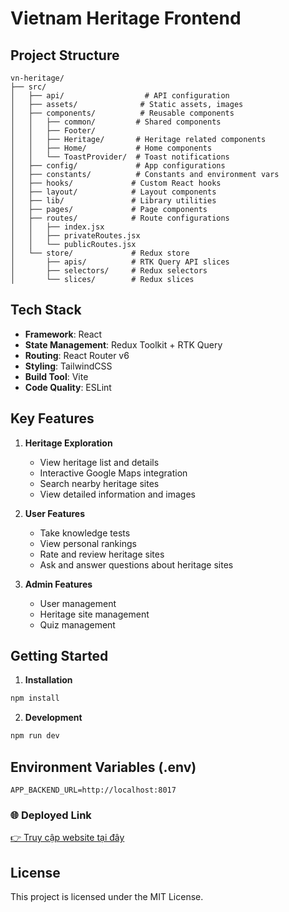 # Vietnam Heritage Frontend

## Project Structure

```
vn-heritage/
├── src/
│   ├── api/                  # API configuration
│   ├── assets/              # Static assets, images
│   ├── components/          # Reusable components
│   │   ├── common/         # Shared components
│   │   ├── Footer/
│   │   ├── Heritage/       # Heritage related components
│   │   ├── Home/           # Home components
│   │   └── ToastProvider/  # Toast notifications
│   ├── config/             # App configurations
│   ├── constants/          # Constants and environment vars
│   ├── hooks/             # Custom React hooks
│   ├── layout/            # Layout components
│   ├── lib/               # Library utilities
│   ├── pages/             # Page components
│   ├── routes/            # Route configurations
│   │   ├── index.jsx
│   │   ├── privateRoutes.jsx
│   │   └── publicRoutes.jsx
│   └── store/             # Redux store
│       ├── apis/          # RTK Query API slices
│       ├── selectors/     # Redux selectors
│       └── slices/        # Redux slices
```

## Tech Stack

- **Framework**: React
- **State Management**: Redux Toolkit + RTK Query
- **Routing**: React Router v6
- **Styling**: TailwindCSS
- **Build Tool**: Vite
- **Code Quality**: ESLint

## Key Features

1. **Heritage Exploration**

   - View heritage list and details
   - Interactive Google Maps integration
   - Search nearby heritage sites
   - View detailed information and images

2. **User Features**

   - Take knowledge tests
   - View personal rankings
   - Rate and review heritage sites
   - Ask and answer questions about heritage sites

3. **Admin Features**
   - User management
   - Heritage site management
   - Quiz management

## Getting Started

1. **Installation**

```bash
npm install
```

2. **Development**

```bash
npm run dev
```

## Environment Variables (.env)

```env
APP_BACKEND_URL=http://localhost:8017
```

### 🌐 Deployed Link

[👉 Truy cập website tại đây](https://heritage.thuandev.id.vn)

## License

This project is licensed under the MIT License.
